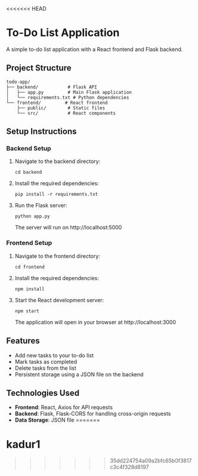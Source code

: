 <<<<<<< HEAD
# To-Do List Application

A simple to-do list application with a React frontend and Flask backend.

## Project Structure

```
todo-app/
├── backend/           # Flask API
│   ├── app.py         # Main Flask application
│   └── requirements.txt # Python dependencies
└── frontend/         # React frontend
    ├── public/        # Static files
    └── src/           # React components
```

## Setup Instructions

### Backend Setup

1. Navigate to the backend directory:
   ```
   cd backend
   ```

2. Install the required dependencies:
   ```
   pip install -r requirements.txt
   ```

3. Run the Flask server:
   ```
   python app.py
   ```
   The server will run on http://localhost:5000

### Frontend Setup

1. Navigate to the frontend directory:
   ```
   cd frontend
   ```

2. Install the required dependencies:
   ```
   npm install
   ```

3. Start the React development server:
   ```
   npm start
   ```
   The application will open in your browser at http://localhost:3000

## Features

- Add new tasks to your to-do list
- Mark tasks as completed
- Delete tasks from the list
- Persistent storage using a JSON file on the backend

## Technologies Used

- **Frontend**: React, Axios for API requests
- **Backend**: Flask, Flask-CORS for handling cross-origin requests
- **Data Storage**: JSON file
=======
# kadur1
>>>>>>> 35dd224754a09a2bfc65b0f3817c3c4f328d8197
